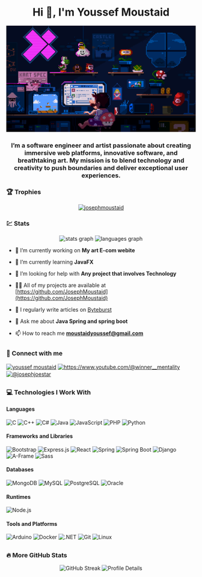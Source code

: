<h1 align="center">Hi 👋, I'm Youssef Moustaid</h1>

![Banner](https://raw.githubusercontent.com/JosephMoustaid/JosephMoustaid/main/assets/banner.gif)

<h3 align="center">I’m a software engineer and artist passionate about creating immersive web platforms, innovative software, and breathtaking art. My mission is to blend technology and creativity to push boundaries and deliver exceptional user experiences.</h3>

### 🏆 Trophies  
<p align="center">
  <a href="https://github.com/ryo-ma/github-profile-trophy">
    <img src="https://github-profile-trophy.vercel.app/?username=josephmoustaid&theme=onestar&row=1&column=3&title=Repositories,Commits,Experience" alt="josephmoustaid" />
  </a>
</p>

### 💹 Stats  
<div align="center">
  <img src="https://github-readme-stats.vercel.app/api?username=maurodesouza&hide_title=false&hide_rank=false&show_icons=true&include_all_commits=true&count_private=true&disable_animations=false&theme=dracula&locale=en&hide_border=false" height="150" alt="stats graph"  />
  <img src="https://github-readme-stats.vercel.app/api/top-langs?username=josephmoustaid&locale=en&hide_title=false&layout=compact&card_width=320&langs_count=5&theme=dracula&hide_border=false" height="150" alt="languages graph"  />
</div>



- 🔭 I’m currently working on **My art E-com webite**

- 🌱 I’m currently learning **JavaFX**

- 🤝 I’m looking for help with **Any project that involves Technology**

- 👨‍💻 All of my projects are available at [https://github.com/JosephMoustaid](https://github.com/JosephMoustaid)

- 📝 I regularly write articles on [Byteburst](Byteburst)

- 💬 Ask me about **Java Spring and spring boot**

- 📫 How to reach me **moustaidyoussef@gmail.com**
##

### 🔗 Connect with me 
<p align="left">
<a href="https://linkedin.com/in/youssef moustaid" target="blank"><img align="center" src="https://raw.githubusercontent.com/rahuldkjain/github-profile-readme-generator/master/src/images/icons/Social/linked-in-alt.svg" alt="youssef moustaid" height="30" width="40" /></a>
<a href="https://www.youtube.com/c/https://www.youtube.com/@winner__mentality" target="blank"><img align="center" src="https://raw.githubusercontent.com/rahuldkjain/github-profile-readme-generator/master/src/images/icons/Social/youtube.svg" alt="https://www.youtube.com/@winner__mentality" height="30" width="40" /></a>
<a href="https://www.hackerrank.com/@josephjoestar" target="blank"><img align="center" src="https://raw.githubusercontent.com/rahuldkjain/github-profile-readme-generator/master/src/images/icons/Social/hackerrank.svg" alt="@josephjoestar" height="30" width="40" /></a>
</p>

##

### 💻 Technologies I Work With  

#### Languages  
![C](https://img.shields.io/badge/C-A8B9CC?style=for-the-badge&logo=c&logoColor=black) 
![C++](https://img.shields.io/badge/C++-00599C?style=for-the-badge&logo=cplusplus&logoColor=white) 
![C#](https://img.shields.io/badge/C%23-239120?style=for-the-badge&logo=csharp&logoColor=white) 
![Java](https://img.shields.io/badge/Java-007396?style=for-the-badge&logo=java&logoColor=white) 
![JavaScript](https://img.shields.io/badge/JavaScript-F7DF1E?style=for-the-badge&logo=javascript&logoColor=black) 
![PHP](https://img.shields.io/badge/PHP-777BB4?style=for-the-badge&logo=php&logoColor=white) 
![Python](https://img.shields.io/badge/Python-3776AB?style=for-the-badge&logo=python&logoColor=white)  


#### Frameworks and Libraries  
![Bootstrap](https://img.shields.io/badge/Bootstrap-7952B3?style=for-the-badge&logo=bootstrap&logoColor=white) 
![Express.js](https://img.shields.io/badge/Express.js-000000?style=for-the-badge&logo=express&logoColor=white) 
![React](https://img.shields.io/badge/React-61DAFB?style=for-the-badge&logo=react&logoColor=black) 
![Spring](https://img.shields.io/badge/Spring-6DB33F?style=for-the-badge&logo=spring&logoColor=white) 
![Spring Boot](https://img.shields.io/badge/Spring%20Boot-6DB33F?style=for-the-badge&logo=springboot&logoColor=white) 
![Django](https://img.shields.io/badge/Django-092E20?style=for-the-badge&logo=django&logoColor=white) 
![A-Frame](https://img.shields.io/badge/A--Frame-EA2845?style=for-the-badge&logo=aframe&logoColor=white) 
![Sass](https://img.shields.io/badge/Sass-CC6699?style=for-the-badge&logo=sass&logoColor=white)

#### Databases  
![MongoDB](https://img.shields.io/badge/MongoDB-47A248?style=for-the-badge&logo=mongodb&logoColor=white) 
![MySQL](https://img.shields.io/badge/MySQL-4479A1?style=for-the-badge&logo=mysql&logoColor=white) 
![PostgreSQL](https://img.shields.io/badge/PostgreSQL-4169E1?style=for-the-badge&logo=postgresql&logoColor=white) 
![Oracle](https://img.shields.io/badge/Oracle-F80000?style=for-the-badge&logo=oracle&logoColor=white)  

#### Runtimes  
![Node.js](https://img.shields.io/badge/Node.js-339933?style=for-the-badge&logo=nodedotjs&logoColor=white)  

#### Tools and Platforms  
![Arduino](https://img.shields.io/badge/Arduino-00979D?style=for-the-badge&logo=arduino&logoColor=white) 
![Docker](https://img.shields.io/badge/Docker-2496ED?style=for-the-badge&logo=docker&logoColor=white) 
![.NET](https://img.shields.io/badge/.NET-512BD4?style=for-the-badge&logo=dotnet&logoColor=white) 
![Git](https://img.shields.io/badge/Git-F05032?style=for-the-badge&logo=git&logoColor=white) 
![Linux](https://img.shields.io/badge/Linux-FCC624?style=for-the-badge&logo=linux&logoColor=black)  

###

##
### 🔥 More GitHub Stats  
<p align="center">
      <img src="https://streak-stats.demolab.com?user=josephmoustaid&theme=radical&hide_border=true" alt="GitHub Streak" />
      <img src="https://github-profile-summary-cards.vercel.app/api/cards/profile-details?username=josephmoustaid&theme=radical" alt="Profile Details" />
</p>  

###
